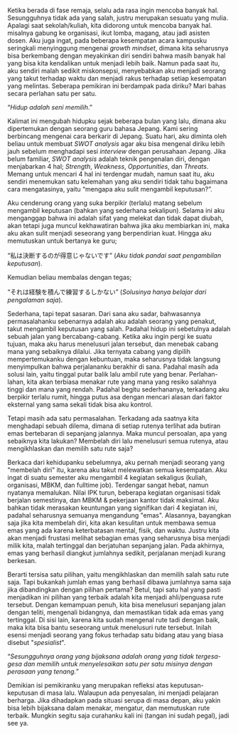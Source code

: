 Ketika berada di fase remaja, selalu ada rasa ingin mencoba banyak hal. Sesungguhnya tidak ada yang salah, justru merupakan sesuatu yang mulia. Apalagi saat sekolah/kuliah, kita didorong untuk mencoba banyak hal. misalnya gabung ke organisasi, ikut lomba, magang, atau jadi asisten dosen. Aku juga ingat, pada beberapa kesempatan acara kampusku seringkali menyinggung mengenai *growth mindset*, dimana kita seharusnya bisa berkembang dengan meyakinkan diri sendiri bahwa masih banyak hal yang bisa kita kendalikan untuk menjadi lebih baik. Namun pada saat itu, aku sendiri malah sedikit miskonsepsi, menyebabkan aku menjadi seorang yang takut terhadap waktu dan menjadi rakus terhadap setiap kesempatan yang melintas. Seberapa pemikiran ini berdampak pada diriku? Mari bahas secara perlahan satu per satu.

“*Hidup adalah seni memilih*.”

Kalimat ini mengubah hidupku sejak beberapa bulan yang lalu, dimana aku dipertemukan dengan seorang guru bahasa Jepang. Kami sering berbincang mengenai cara berkarir di Jepang. Suatu hari, aku diminta oleh beliau untuk membuat *SWOT analysis* agar aku bisa mengenal diriku lebih jauh sebelum menghadapi sesi *interview* dengan perusahaan Jepang. Jika belum familiar, *SWOT analysis* adalah teknik pengenalan diri, dengan menjabarkan 4 hal; *Strength*, *Weakness*, *Opportunities*, dan *Threats*. Memang untuk mencari 4 hal ini terdengar mudah, namun saat itu, aku sendiri menemukan satu kelemahan yang aku sendiri tidak tahu bagaimana cara mengatasinya, yaitu “mengapa aku sulit mengambil keputusan?”.

Aku cenderung orang yang suka berpikir (terlalu) matang sebelum mengambil keputusan (bahkan yang sederhana sekalipun). Selama ini aku menganggap bahwa ini adalah sifat yang melekat dan tidak dapat diubah, akan tetapi juga muncul kekhawatiran bahwa jika aku membiarkan ini, maka aku akan sulit menjadi seseorang yang berpendirian kuat. Hingga aku memutuskan untuk bertanya ke guru;

“私は決断するのが得意じゃないです” (*Aku tidak pandai saat pengambilan keputusan*). 

Kemudian beliau membalas dengan tegas;

“それは経験を積んで練習するしかない” (*Solusinya hanya belajar dari pengalaman saja*).

Sederhana, tapi tepat sasaran. Dari sana aku sadar, bahwasannya permasalahanku sebenarnya adalah aku adalah seorang yang penakut, takut mengambil keputusan yang salah. Padahal hidup ini sebetulnya adalah sebuah jalan yang bercabang-cabang. Ketika aku ingin pergi ke suatu tujuan, maka aku harus menelusuri jalan tersebut, dan menebak cabang mana yang sebaiknya dilalui. Jika ternyata cabang yang dipilih mempertemukanku dengan kebuntuan, maka seharusnya tidak langsung menyimpulkan bahwa perjalananku berakhir di sana. Padahal masih ada solusi lain, yaitu tinggal putar balik lalu ambil rute yang benar. Perlahan-lahan, kita akan terbiasa menakar rute yang mana yang resiko salahnya tinggi dan mana yang rendah. Padahal begitu sederhananya, terkadang aku berpikir terlalu rumit, hingga putus asa dengan mencari alasan dari faktor eksternal yang sama sekali tidak bisa aku kontrol.

Tetapi masih ada satu permasalahan. Terkadang ada saatnya kita menghadapi sebuah dilema, dimana di setiap rutenya terlihat ada butiran emas bertebaran di sepanjang jalannya. Maka muncul persoalan, apa yang sebaiknya kita lakukan? Membelah diri lalu menelusuri semua rutenya, atau mengikhlaskan dan memilih satu rute saja?

Berkaca dari kehidupanku sebelumnya, aku pernah menjadi seorang yang "membelah diri" itu, karena aku takut melewatkan semua kesempatan. Aku ingat di suatu semester aku mengambil 4 kegiatan sekaligus (kuliah, organisasi, MBKM, dan fulltime job). Terdengar sangat hebat, namun nyatanya memalukan. Nilai IPK turun, beberapa kegiatan organisasi tidak berjalan semestinya, dan MBKM & pekerjaan kantor tidak maksimal. Aku bahkan tidak merasakan keuntungan yang signifikan dari 4 kegiatan ini, padahal seharusnya semuanya mengandung "emas". Alasannya, bayangkan saja jika kita membelah diri, kita akan kesulitan untuk membawa semua emas yang ada karena keterbatasan mental, fisik, dan waktu. Justru kita akan menjadi frustasi melihat sebagian emas yang seharusnya bisa menjadi milik kita, malah tertinggal dan berjatuhan sepanjang jalan. Pada akhirnya, emas yang berhasil diangkut jumlahnya sedikit, perjalanan menjadi kurang berkesan.

Berarti tersisa satu pilihan, yaitu mengikhlaskan dan memilih salah satu rute saja. Tapi bukankah jumlah emas yang berhasil dibawa jumlahnya sama saja jika dibandingkan dengan pilihan pertama? Betul, tapi satu hal yang pasti menjadikan ini pilihan yang terbaik adalah kita menjadi ahli/penguasa rute tersebut. Dengan kemampuan penuh, kita bisa menelusuri sepanjang jalan dengan teliti, mengenali bidangnya, dan memastikan tidak ada emas yang tertinggal. Di sisi lain, karena kita sudah mengenal rute tadi dengan baik, maka kita bisa bantu seseorang untuk menelusuri rute tersebut. Inilah esensi menjadi seorang yang fokus terhadap satu bidang atau yang biasa disebut "*spesialist*".

“*Sesungguhnya orang yang bijaksana adalah orang yang tidak tergesa-gesa dan memilih untuk menyelesaikan satu per satu misinya dengan perasaan yang tenang.*”

Demikian isi pemikiranku yang merupakan refleksi atas keputusan-keputusan di masa lalu. Walaupun ada penyesalan, ini menjadi pelajaran berharga. Jika dihadapkan pada situasi serupa di masa depan, aku yakin bisa lebih bijaksana dalam menakar, mengatur, dan memutuskan rute terbaik. Mungkin segitu saja curahanku kali ini (tangan ini sudah pegal), jadi see ya.
